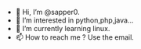 - 👋 Hi, I’m @sapper0.
- 👀 I’m interested in python,php,java...
- 🌱 I’m currently learning linux.
- 📫 How to reach me ? Use the email.
